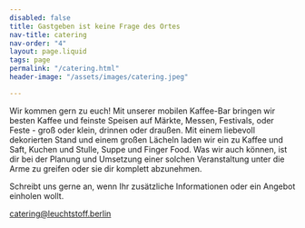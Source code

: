 ```yaml
---
disabled: false
title: Gastgeben ist keine Frage des Ortes
nav-title: catering
nav-order: "4"
layout: page.liquid
tags: page
permalink: "/catering.html"
header-image: "/assets/images/catering.jpeg"

---
```


Wir kommen gern zu euch! Mit unserer mobilen Kaffee-Bar bringen wir besten Kaffee und feinste Speisen auf Märkte, Messen, Festivals, oder Feste - groß oder klein, drinnen oder draußen. Mit einem liebevoll dekorierten Stand und einem großen Lächeln laden wir ein zu Kaffee und Saft, Kuchen und Stulle, Suppe und Finger Food. Was wir auch können, ist dir bei der Planung und Umsetzung einer solchen Veranstaltung unter die Arme zu greifen oder sie dir komplett abzunehmen.

Schreibt uns gerne an, wenn Ihr zusätzliche Informationen oder ein Angebot einholen wollt.

[catering@leuchtstoff.berlin](mailto:catering@leuchtstoff.berlin)
